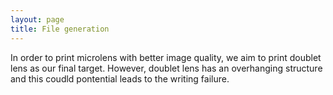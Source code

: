 ```yaml
---
layout: page
title: File generation
---
```


In order to print microlens with better image quality, we aim to print doublet lens as our final target. However, doublet lens has an overhanging structure and this coudld pontential leads to the writing failure. 
